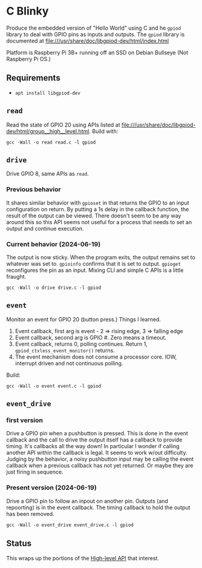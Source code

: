 # C Blinky

Produce the embedded version of "Hello World" using C and he `gpiod` library to deal with GPIO pins as inputs and outputs. The `gpiod` library is documented at <file:///usr/share/doc/libgpiod-dev/html/index.html>

Platform is Raspberry Pi 3B+ running off an SSD on Debian Bullseye (Not Raspberry Pi OS.) 

## Requirements

* `apt install libgpiod-dev`

## `read`

Read the state of GPIO 20 using APIs listed at <file:///usr/share/doc/libgpiod-dev/html/group__high__level.html>. Build with:

```text
gcc -Wall -o read read.c -l gpiod
```

## `drive`

Drive GPIO 8, same APIs as `read`. 

### Previous behavior

It shares similar behavior with `gpioset` in that returns the GPIO to an input configuration on return. By putting a 1s delay in the callback function, the result of the output can be viewed. There doesn't seem to be any way around this so this API seems not useful for a process that needs to set an output and continue execution.

### Current behavior  (2024-06-19)

The output is now sticky. When the program exits, the output remains set to whatever was set to. `gpioinfo` confirms that it is set to output. `gpioget` reconfigures the pin as an input. Mixing CLI and simple C APIs is a little fraught.

```text
gcc -Wall -o drive drive.c -l gpiod
```

## `event`

Monitor an event for GPIO 20 (button press.) Things I learned.

1. Event callback, first arg is event - 2 => rising edge, 3 => falling edge
1. Event callback, second arg is GPIO #. Zero means a timeout.
1. Event callback, returns 0, polling continues. Return 1, `gpiod_ctxless_event_monitor()` returns.
1. The event mechanism does not consume a processor core. IOW, interrupt driven and not continuous polling.

Build:

```text
gcc -Wall -o event event.c -l gpiod
```

## `event_drive`

### first version

Drive a GPIO pin when a pushbutton is pressed. This is done in the event callback and the call to drive the output itself has a callback to provide timing. It's callbacks all the way down! In particular I wonder if calling another API within the callback is legal. It seems to work w/out difficulty. Judging by the behavior, a noisy pushbutton input may be calling the event callback when a previous callback has not yet returned. Or maybe they are just firing in sequence.

### Present version (2024-06-19)

Drive a GPIO pin to follow an inpout on another pin. Outputs (and repoorting) is in the event callback. The timing callback to hold the output has been removed.

```text
gcc -Wall -o event_drive event_drive.c -l gpiod
```

## Status

This wraps up the portions of the [High-level API](https://libgpiod.readthedocs.io/en/latest/group__high__level.html) that interest.
